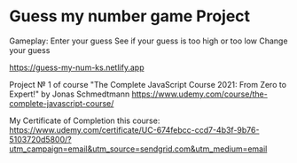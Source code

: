 # Guess my number game Project

Gameplay:
Enter your guess
See if your guess is too high or too low
Change your guess

https://guess-my-num-ks.netlify.app

Project № 1 of course "The Complete JavaScript Course 2021: From Zero to Expert!" by Jonas Schmedtmann
https://www.udemy.com/course/the-complete-javascript-course/

My Certificate of Completion this course:
https://www.udemy.com/certificate/UC-674febcc-ccd7-4b3f-9b76-5103720d5800/?utm_campaign=email&utm_source=sendgrid.com&utm_medium=email
